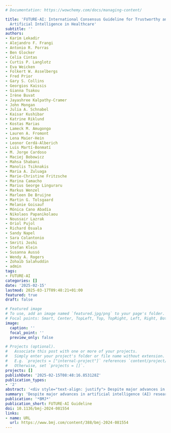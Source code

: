 ```yaml
---
# Documentation: https://wowchemy.com/docs/managing-content/

title: 'FUTURE-AI: International Consensus Guideline for Trustworthy and Deployable
  Artificial Intelligence in Healthcare'
subtitle: ''
authors:
- Karim Lekadir
- Alejandro F. Frangi
- Antonio R. Porras
- Ben Glocker
- Celia Cintas
- Curtis P. Langlotz
- Eva Weicken
- Folkert W. Asselbergs
- Fred Prior
- Gary S. Collins
- Georgios Kaissis
- Gianna Tsakou
- Irène Buvat
- Jayashree Kalpathy-Cramer
- John Mongan
- Julia A. Schnabel
- Kaisar Kushibar
- Katrine Riklund
- Kostas Marias
- Lameck M. Amugongo
- Lauren A. Fromont
- Lena Maier-Hein
- Leonor Cerdá-Alberich
- Luis Martí-Bonmatí
- M. Jorge Cardoso
- Maciej Bobowicz
- Mahsa Shabani
- Manolis Tsiknakis
- Maria A. Zuluaga
- Marie-Christine Fritzsche
- Marina Camacho
- Marius George Linguraru
- Markus Wenzel
- Marleen De Bruijne
- Martin G. Tolsgaard
- Melanie Goisauf
- Mónica Cano Abadía
- Nikolaos Papanikolaou
- Noussair Lazrak
- Oriol Pujol
- Richard Osuala
- Sandy Napel
- Sara Colantonio
- Smriti Joshi
- Stefan Klein
- Susanna Aussó
- Wendy A. Rogers
- Zohaib Salahuddin
- admin
tags:
- FUTURE-AI
categories: []
date: '2025-02-15'
lastmod: 2025-03-17T09:48:21+01:00
featured: true
draft: false

# Featured image
# To use, add an image named `featured.jpg/png` to your page's folder.
# Focal points: Smart, Center, TopLeft, Top, TopRight, Left, Right, BottomLeft, Bottom, BottomRight.
image:
  caption: ''
  focal_point: ''
  preview_only: false

# Projects (optional).
#   Associate this post with one or more of your projects.
#   Simply enter your project's folder or file name without extension.
#   E.g. `projects = ["internal-project"]` references `content/project/deep-learning/index.md`.
#   Otherwise, set `projects = []`.
projects: []
publishDate: '2025-02-15T08:48:16.853128Z'
publication_types:
- '2'
abstract: '<div style="text-align: justify"> Despite major advances in artificial intelligence (AI) research for healthcare, the deployment and adoption of AI technologies remain limited in clinical practice. This paper describes the FUTURE-AI framework, which provides guidance for the development and deployment of trustworthy AI tools in healthcare. The FUTURE-AI Consortium was founded in 2021 and comprises 117 interdisciplinary experts from 50 countries representing all continents, including AI scientists, clinical researchers, biomedical ethicists, and social scientists. Over a two year period, the FUTURE-AI guideline was established through consensus based on six guiding principles—fairness, universality, traceability, usability, robustness, and explainability. To operationalise trustworthy AI in healthcare, a set of 30 best practices were defined, addressing technical, clinical, socioethical, and legal dimensions. The recommendations cover the entire lifecycle of healthcare AI, from design, development, and validation to regulation, deployment, and monitoring. </div>'
summary: 'Despite major advances in artificial intelligence (AI) research for healthcare, the deployment and adoption of AI technologies remain limited in clinical practice. This paper describes the FUTURE-AI framework, which provides guidance for the development and deployment of trustworthy AI tools in healthcare.'
publication: '*BMJ*'
publication_short: FUTURE-AI Guideline
doi: 10.1136/bmj-2024-081554
links:
- name: URL
  url: https://www.bmj.com/content/388/bmj-2024-081554
---
```


